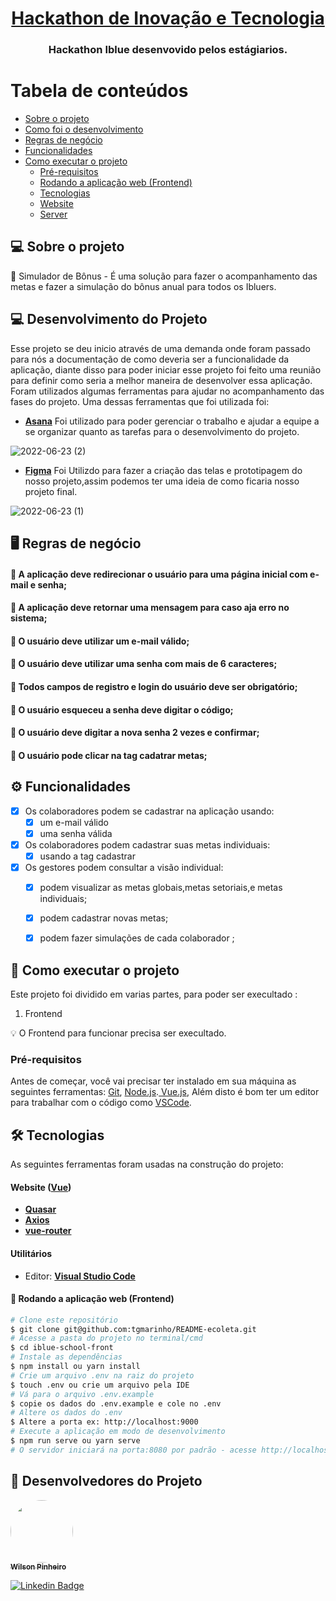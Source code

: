 <h1 align="center">
      <a href="#" alt=> Hackathon de Inovação e Tecnologia </a>
</h1>


<h3 align="center">
     Hackathon Iblue desenvovido pelos estágiarios.
</h3>


    
    

Tabela de conteúdos
=================
<!--ts-->
   * [Sobre o projeto](#-sobre-o-projeto)
   * [Como foi o desenvolvimento](#-desenvolvimento-do-Projeto)
   * [Regras de negócio](#-regras-de-negocio)
   * [Funcionalidades](#-funcionalidades)
   * [Como executar o projeto](#-como-executar-o-projeto)
     * [Pré-requisitos](#pré-requisitos)
     * [Rodando a aplicação web (Frontend)](#user-content--rodando-a-aplicação-web-frontend)
     * [Tecnologias](#-tecnologias)
     * [Website](#user-content-website--react----typescript)
     * [Server](#user-content-server--nodejs----typescript)
<!--te-->





## 💻 Sobre o projeto

🏫 Simulador de Bônus -  É uma solução para fazer o acompanhamento das metas e fazer a simulação do bônus anual para todos os Ibluers.




## 💻 Desenvolvimento do Projeto
Esse projeto se deu inicio através de uma demanda onde foram passado para nós a documentação de como deveria ser a funcionalidade da aplicação, diante disso para poder iniciar esse projeto foi feito uma reunião para definir como seria a melhor maneira de desenvolver essa aplicação. Foram utilizados algumas ferramentas para ajudar no acompanhamento das fases do projeto. Uma dessas ferramentas que foi utilizada foi:

-   **[Asana](https://app.asana.com/0/1202452055371260/board)**
  Foi utilizado para poder gerenciar o trabalho e ajudar a equipe a se organizar quanto as tarefas para o desenvolvimento do projeto.
  
![2022-06-23 (2)](https://user-images.githubusercontent.com/79488038/175283714-45ae5f7c-27ce-4413-ab43-4a55713f9b57.png)






-   **[Figma](https://www.figma.com/file/LhFiFLqeWBohyuvKPOAo7D/Hackathon%3A-Estagi%C3%A1rios?node-id=9%3A3)**
Foi Utilizdo para fazer a criação das telas e prototipagem do nosso projeto,assim podemos ter uma ideia de como ficaria nosso projeto final.

   ![2022-06-23 (1)](https://user-images.githubusercontent.com/79488038/175284904-4dd0994c-2016-44f9-9809-712ab070ea5b.png)







 
##    🖥️ Regras de negócio
####  🧍  A aplicação deve redirecionar o usuário para uma página inicial com e-mail e senha;
####  🧍  A aplicação deve retornar uma mensagem para caso aja erro no sistema;
####  🧍  O usuário deve utilizar um e-mail válido;
####  🧍  O usuário deve utilizar uma senha com mais de 6 caracteres;
####  🧍  Todos campos de registro e login do usuário deve ser obrigatório;
####  🧍  O usuário esqueceu a senha deve digitar o código;
####  🧍  O usuário deve digitar a nova senha 2 vezes e confirmar;
####  🧍  O usuário pode clicar na tag cadatrar metas;




## ⚙️ Funcionalidades

- [x] Os colaboradores podem se cadastrar na aplicação usando:
  - [x] um e-mail válido
  - [x] uma senha válida

- [x] Os colaboradores podem cadastrar suas metas individuais:
  - [x] usando a tag cadastrar

- [x] Os gestores podem consultar a visão individual:
  - [x] podem visualizar as metas globais,metas setoriais,e metas individuais;
  - [x] podem cadastrar novas metas;
  - [x] podem fazer simulações de cada colaborador ;







## 🚀 Como executar o projeto

Este projeto foi dividido em varias partes, para poder ser execultado :
1. Frontend

💡 O Frontend para funcionar precisa ser execultado.

### Pré-requisitos

Antes de começar, você vai precisar ter instalado em sua máquina as seguintes ferramentas:
[Git](https://git-scm.com), [Node.js](https://nodejs.org/en/).[ Vue.js](https://vuejs.org/), Além disto é bom ter um editor para trabalhar com o código como [VSCode](https://code.visualstudio.com/).




## 🛠 Tecnologias

As seguintes ferramentas foram usadas na construção do projeto:

#### **Website**  ([Vue](https://vuejs.org/))

-   **[Quasar](https://quasar.dev/)**
-   **[Axios](https://axios-http.com/ptbr/docs/intro)**
-   **[vue-router](https://router.vuejs.org/)**


#### **Utilitários**

-   Editor:  **[Visual Studio Code](https://code.visualstudio.com/)**





#### 🧭 Rodando a aplicação web (Frontend)

```bash
# Clone este repositório
$ git clone git@github.com:tgmarinho/README-ecoleta.git
# Acesse a pasta do projeto no terminal/cmd
$ cd iblue-school-front
# Instale as dependências
$ npm install ou yarn install
# Crie um arquivo .env na raiz do projeto
$ touch .env ou crie um arquivo pela IDE
# Vá para o arquivo .env.example
$ copie os dados do .env.example e cole no .env
# Altere os dados do .env 
$ Altere a porta ex: http://localhost:9000
# Execute a aplicação em modo de desenvolvimento
$ npm run serve ou yarn serve
# O servidor iniciará na porta:8080 por padrão - acesse http://localhost:9000
```


## 🦸 Desenvolvedores do Projeto


<a href="https://blog.rocketseat.com.br/author/thiago/">
 <img style="border-radius: 50%;" src="https://avatars.githubusercontent.com/u/87429689?v=4" width="100px;" alt=""/>
 <br />
 <sub><b>Wilson Pinheiro</b></sub></a>
 <br />
 
[![Linkedin Badge](https://img.shields.io/twitter/url?label=LINKEDIN&logo=linkedin&style=social&url=https%3A%2F%2Fwww.linkedin.com%2Fin%2Fwilsonpinh%2F)](https://www.linkedin.com/in/diego-gon%C3%A7alvesfonseca/) 




